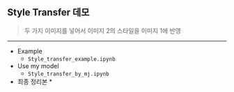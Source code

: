 ## Style Transfer 데모

> 두 가지 이미지를 넣어서 이미지 2의 스타일을 이미지 1에 반영

---

* Example
    * `Style_transfer_example.ipynb`
* Use my model
    * `Style_transfer_by_mj.ipynb`
* 최종 정리본
    * 